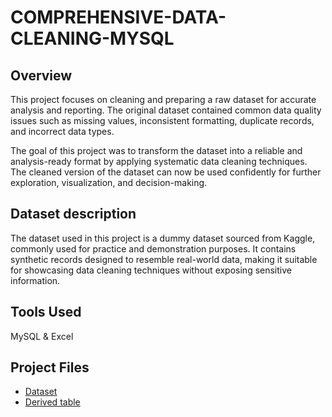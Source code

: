 # COMPREHENSIVE-DATA-CLEANING-MYSQL

## Overview
This project focuses on cleaning and preparing a raw dataset for accurate analysis and reporting. The original dataset contained common data quality issues such as missing values, inconsistent formatting, duplicate records, and incorrect data types.

The goal of this project was to transform the dataset into a reliable and analysis-ready format by applying systematic data cleaning techniques. The cleaned version of the dataset can now be used confidently for further exploration, visualization, and decision-making.

## Dataset description
The dataset used in this project is a dummy dataset sourced from Kaggle, commonly used for practice and demonstration purposes. It contains synthetic records designed to resemble real-world data, making it suitable for showcasing data cleaning techniques without exposing sensitive information.

## Tools Used
MySQL & Excel 

## Project Files
- <a href="https://github.com/anthonymike180/COMPREHENSIVE-DATA-CLEANING-MYSQL/blob/main/Messy_Employee_Table.csv">Dataset</a>
- <a href="https://github.com/anthonymike180/COMPREHENSIVE-DATA-CLEANING-MYSQL/blob/main/derived_table.csv">Derived table</a>
